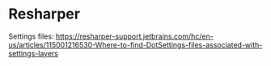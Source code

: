 # Resharper

Settings files:
https://resharper-support.jetbrains.com/hc/en-us/articles/115001216530-Where-to-find-DotSettings-files-associated-with-settings-layers
